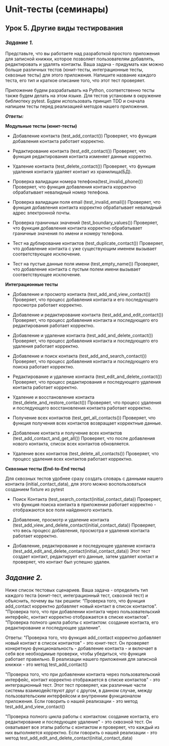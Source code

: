 # Unit-тесты (семинары)
## Урок 5. Другие виды тестирования


### _Задание 1._
Представьте, что вы работаете над разработкой простого приложения для записной книжки, которое позволяет пользователям
добавлять, редактировать и удалять контакты.
Ваша задача - придумать как можно больше различных тестов (юнит-тесты, интеграционные тесты, сквозные тесты) для этого
приложения. Напишите название каждого теста, его тип и краткое описание того, что этот тест проверяет.

Приложение будем разрабатывать на Python, соответственно тесты также будем делать на этом языке.
Для тестов установим в окружение библиотеку pytest.
Будем использовать принцип TDD и сначала напишем тесты перед реализацией методов нашего приложения.

_**Ответы:**_

**Модульные тесты (юнит-тесты)**

- Добавление контакта (test_add_contact())
  Проверяет, что функция добавления контакта работает корректно.

- Редактирование контакта (test_edit_contact())
  Проверяет, что функция редактирования контакта изменяет данные корректно.

- Удаление контакта (test_delete_contact())
  Проверяет, что функция удаления контакта удаляет контакт из хранилища(БД).

- Проверка валидации номера телефона(test_invalid_phone())
  Проверяет, что функция добавления контакта корректно обрабатывает невалидный номер телефона.

- Проверка валидации поля email (test_invalid_email())
  Проверяет, что функция добавления контакта корректно обрабатывает невалидный адрес электронной почты.

- Проверка граничных значений (test_boundary_values())
  Проверяет, что функция добавления контакта корректно обрабатывает граничные значения по имени и номеру телефона.

- Тест на дублирование контактов (test_duplicate_contact())
  Проверяет, что добавление контакта с уже существующим именем вызывает соответствующее исключение.

- Тест на пустые данные поля имени (test_empty_name())
  Проверяет, что добавление контакта с пустым полем имени вызывает соответствующее исключение.

**Интеграционные тесты**

- Добавление и просмотр контакта (test_add_and_view_contact())
  Проверяет, что процесс добавления контакта и его последующего просмотра работает корректно.

- Добавление и редактирование контакта (test_add_and_edit_contact())
  Проверяет, что процесс добавления контакта и последующего его редактирования работает корректно.

- Добавление и удаление контакта (test_add_and_delete_contact())
  Проверяет, что процесс добавления контакта и последующего его удаления работает корректно.

- Добавление и поиск контакта (test_add_and_search_contact())
  Проверяет, что процесс добавления контакта и последующего его поиска работает корректно.

- Редактирование и удаление контакта (test_edit_and_delete_contact())
  Проверяет, что процесс редактирования и последующего удаления контакта работает корректно.

- Удаление и восстановление контакта (test_delete_and_restore_contact())
  Проверяет, что процесс удаления и последующего восстановления контакта работает корректно.

- Получение всех контактов (test_get_all_contacts())
  Проверяет, что функция получения всех контактов возвращает корректные данные.

- Добавление контакта и получение всех контактов (test_add_contact_and_get_all())
  Проверяет, что после добавления нового контакта, список всех контактов обновляется.

- Удаление всех контактов (test_delete_all_contacts())
  Проверяет, что процесс удаления всех контактов работает корректно.

**Сквозные тесты (End-to-End тесты)**

Для сквозных тестов удобнее сразу создать словарь с данными нашего контакта (initial_contact_data), 
для этого можно воспользоваться созданием fixture из pytest

- Поиск Контакта (test_search_contact(initial_contact_data))
  Проверяет, что функция поиска контакта в приложении работает корректно - отображаются все поля найденного контакта.

- Добавление, просмотр и удаление контакта (test_add_view_and_delete_contact(initial_contact_data))
  Проверяет, что весь процесс добавления, просмотра и удаления контакта работает корректно.

- Добавление, редактирование и последующее удаление контакта (test_add_edit_and_delete_contact(initial_contact_data))
  Этот тест создает контакт, редактирует его данные, затем удаляет контакт и проверяет, что контакт был успешно удален.


## _Задание 2._
Ниже список тестовых сценариев. Ваша задача - определить тип каждого теста (юнит-тест, интеграционный тест,
сквозной тест) и объяснить, почему вы так решили:
“Проверка того, что функция add_сontact корректно добавляет новый контакт в список контактов".
"Проверка того, что при добавлении контакта через пользовательский интерфейс, контакт корректно отображается в списке контактов".
"Проверка полного цикла работы с контактом: создание контакта, его редактирование и последующее удаление".

Ответы:
"Проверка того, что функция add_contact корректно добавляет новый контакт в список контактов" - это юнит-тест.
Он проверяет конкретную функциональность - добавление контакта - и включает в себя все необходимые проверки,
чтобы убедиться, что функция работает правильно.
В реализации нашего приложения для записной книжки - это метод test_add_contact()

"Проверка того, что при добавлении контакта через пользовательский интерфейс,
контакт корректно отображается в списке контактов" - это интеграционный тест.
Этот тест проверяет, как различные части системы взаимодействуют друг с другом, в данном случае,
между пользовательским интерфейсом и внутренним функционалом приложения.
Если говорить о нашей реализации - это метод test_add_and_view_contact()

"Проверка полного цикла работы с контактом: создание контакта, его редактирование и последующее удаление" - это сквозной тест.
Он охватывает все этапы работы с контактом и проверяет, что каждый из них выполняется корректно.
Если говорить о нашей реализации - это метод test_add_edit_and_delete_contact(initial_contact_data)

